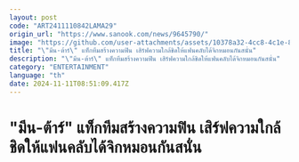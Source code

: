 ```yaml
---
layout: post
code: "ART2411110842LAMA29"
origin_url: "https://www.sanook.com/news/9645790/"
image: "https://github.com/user-attachments/assets/10378a32-4cc8-4c1e-8b10-44ac72b44253"
title: "\"มีน-ต้าร์\" แท็กทีมสร้างความฟิน เสิร์ฟความใกล้ชิดให้แฟนคลับได้จิกหมอนกันสนั่น"
description: "\"มีน-ต้าร์\" แท็กทีมสร้างความฟิน เสิร์ฟความใกล้ชิดให้แฟนคลับได้จิกหมอนกันสนั่น"
category: "ENTERTAINMENT"
language: "th"
date: 2024-11-11T08:51:09.417Z
---
```


# "มีน-ต้าร์" แท็กทีมสร้างความฟิน เสิร์ฟความใกล้ชิดให้แฟนคลับได้จิกหมอนกันสนั่น